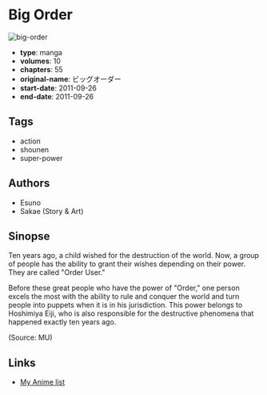 # Big Order

![big-order](https://cdn.myanimelist.net/images/manga/2/179733.jpg)

-   **type**: manga
-   **volumes**: 10
-   **chapters**: 55
-   **original-name**: ビッグオーダー
-   **start-date**: 2011-09-26
-   **end-date**: 2011-09-26

## Tags

-   action
-   shounen
-   super-power

## Authors

-   Esuno
-   Sakae (Story & Art)

## Sinopse

Ten years ago, a child wished for the destruction of the world. Now, a group of people has the ability to grant their wishes depending on their power. They are called "Order User."

Before these great people who have the power of "Order," one person excels the most with the ability to rule and conquer the world and turn people into puppets when it is in his jurisdiction. This power belongs to Hoshimiya Eiji, who is also responsible for the destructive phenomena that happened exactly ten years ago.

(Source: MU)

## Links

-   [My Anime list](https://myanimelist.net/manga/28697/Big_Order)
